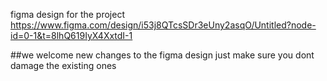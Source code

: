 figma design for the project
https://www.figma.com/design/i53j8QTcsSDr3eUny2asqO/Untitled?node-id=0-1&t=8lhQ619IyX4XxtdI-1

##we welcome new changes to the figma design just make sure you dont damage the existing ones 
